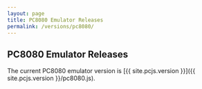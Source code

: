 ```yaml
---
layout: page
title: PC8080 Emulator Releases
permalink: /versions/pc8080/
---
```


PC8080 Emulator Releases
------------------------

The current PC8080 emulator version is [{{ site.pcjs.version }}]({{ site.pcjs.version }}/pc8080.js).

